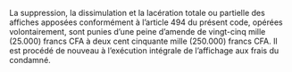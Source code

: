 La suppression, la dissimulation et la lacération totale ou partielle des affiches apposées conformément à l’article 494 du présent code, opérées volontairement, sont punies d’une peine d’amende de vingt-cinq mille (25.000) francs CFA à deux cent cinquante mille (250.000) francs CFA.
Il est procédé de nouveau à l’exécution intégrale de l’affichage aux frais du condamné.